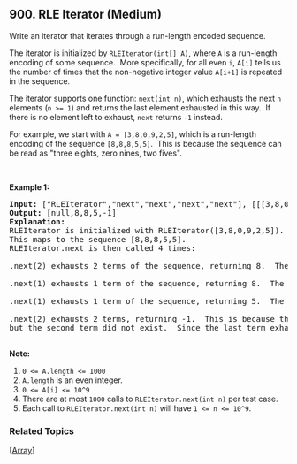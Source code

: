 <!--|This file generated by command(leetcode description); DO NOT EDIT.    |-->
<!--+----------------------------------------------------------------------+-->
<!--|@author    Openset <openset.wang@gmail.com>                           |-->
<!--|@link      https://github.com/openset                                 |-->
<!--|@home      https://github.com/openset/leetcode                        |-->
<!--+----------------------------------------------------------------------+-->

## 900. RLE Iterator (Medium)

<p>Write an iterator that iterates through a run-length encoded sequence.</p>

<p>The iterator is initialized by <code>RLEIterator(int[] A)</code>, where <code>A</code> is a run-length encoding of some&nbsp;sequence.&nbsp; More specifically,&nbsp;for all even <code>i</code>,&nbsp;<code>A[i]</code> tells us the number of times that the non-negative integer value <code>A[i+1]</code> is repeated in the sequence.</p>

<p>The iterator supports one function:&nbsp;<code>next(int n)</code>, which exhausts the next <code>n</code> elements&nbsp;(<code>n &gt;= 1</code>) and returns the last element exhausted in this way.&nbsp; If there is no element left to exhaust, <code>next</code>&nbsp;returns <code>-1</code> instead.</p>

<p>For example, we start with <code>A = [3,8,0,9,2,5]</code>, which is a run-length encoding of the sequence <code>[8,8,8,5,5]</code>.&nbsp; This is because the sequence can be read as&nbsp;&quot;three eights, zero nines, two fives&quot;.</p>

<p>&nbsp;</p>

<p><strong>Example 1:</strong></p>

<pre>
<strong>Input: </strong><span id="example-input-1-1">[&quot;RLEIterator&quot;,&quot;next&quot;,&quot;next&quot;,&quot;next&quot;,&quot;next&quot;]</span>, <span id="example-input-1-2">[[[3,8,0,9,2,5]],[2],[1],[1],[2]]</span>
<strong>Output: </strong><span id="example-output-1">[null,8,8,5,-1]</span>
<strong>Explanation: </strong>
RLEIterator is initialized with RLEIterator([3,8,0,9,2,5]).
This maps to the sequence [8,8,8,5,5].
RLEIterator.next is then called 4 times:

.next(2) exhausts 2 terms of the sequence, returning 8.  The remaining sequence is now [8, 5, 5].

.next(1) exhausts 1 term of the sequence, returning 8.  The remaining sequence is now [5, 5].

.next(1) exhausts 1 term of the sequence, returning 5.  The remaining sequence is now [5].

.next(2) exhausts 2 terms, returning -1.  This is because the first term exhausted was 5,
but the second term did not exist.  Since the last term exhausted does not exist, we return -1.

</pre>

<p><strong>Note:</strong></p>

<ol>
	<li><code>0 &lt;= A.length &lt;= 1000</code></li>
	<li><code>A.length</code>&nbsp;is an even integer.</li>
	<li><code>0 &lt;= A[i] &lt;= 10^9</code></li>
	<li>There are at most <code>1000</code> calls to <code>RLEIterator.next(int n)</code> per test case.</li>
	<li>Each call to&nbsp;<code>RLEIterator.next(int n)</code>&nbsp;will have <code>1 &lt;= n &lt;= 10^9</code>.</li>
</ol>


### Related Topics
  [[Array](https://github.com/openset/leetcode/tree/master/tag/array/README.md)]
